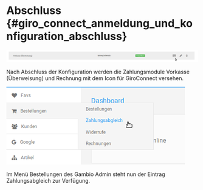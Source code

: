 # Abschluss {#giro_connect_anmeldung_und_konfiguration_abschluss}

![](Bilder/20180906_VKplus_015.png "Anzeige bei abgeschlossener Konfiguration")

Nach Abschluss der Konfiguration werden die Zahlungsmodule Vorkasse \(Überweisung\) und Rechnung mit dem Icon für GiroConnect versehen.

![](Bilder/20180906_VKplus_016.png "Anzeige von Bestellungen > Zahlungsabgleich")

Im Menü Bestellungen des Gambio Admin steht nun der Eintrag Zahlungsabgleich zur Verfügung.



